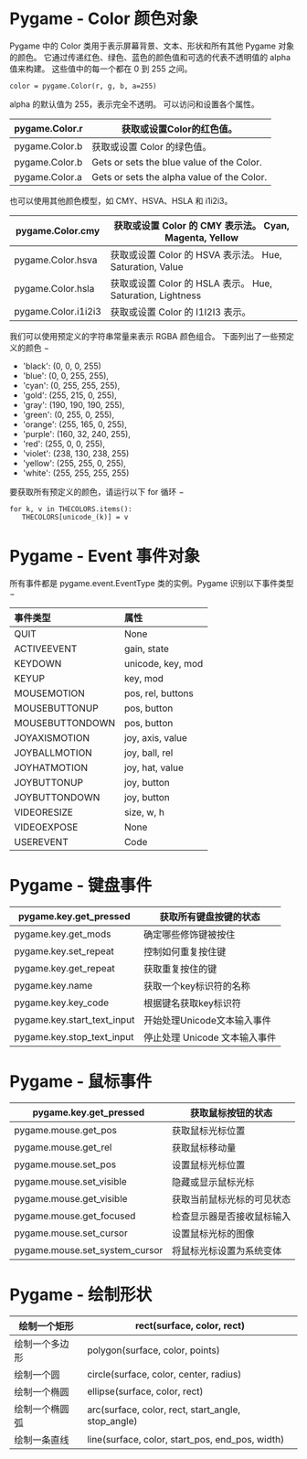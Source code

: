 # Pygame - Color 颜色对象

Pygame 中的 Color 类用于表示屏幕背景、文本、形状和所有其他 Pygame 对象的颜色。 它通过传递红色、绿色、蓝色的颜色值和可选的代表不透明值的 alpha 值来构建。 这些值中的每一个都在 0 到 255 之间。

```
color = pygame.Color(r, g, b, a=255)
```

alpha 的默认值为 255，表示完全不透明。 可以访问和设置各个属性。

| pygame.Color.r | 获取或设置Color的红色值。                  |
| -------------- | ------------------------------------------ |
| pygame.Color.b | 获取或设置 Color 的绿色值。                |
| pygame.Color.b | Gets or sets the blue value of the Color.  |
| pygame.Color.a | Gets or sets the alpha value of the Color. |

也可以使用其他颜色模型，如 CMY、HSVA、HSLA 和 i1i2i3。

| pygame.Color.cmy    | 获取或设置 Color 的 CMY 表示法。 Cyan, Magenta, Yellow     |
| ------------------- | ---------------------------------------------------------- |
| pygame.Color.hsva   | 获取或设置 Color 的 HSVA 表示法。 Hue, Saturation, Value   |
| pygame.Color.hsla   | 获取或设置 Color 的 HSLA 表示。 Hue, Saturation, Lightness |
| pygame.Color.i1i2i3 | 获取或设置 Color 的 I1I2I3 表示。                          |

我们可以使用预定义的字符串常量来表示 RGBA 颜色组合。 下面列出了一些预定义的颜色 −

- 'black': (0, 0, 0, 255)
- 'blue': (0, 0, 255, 255),
- 'cyan': (0, 255, 255, 255),
- 'gold': (255, 215, 0, 255),
- 'gray': (190, 190, 190, 255),
- 'green': (0, 255, 0, 255),
- 'orange': (255, 165, 0, 255),
- 'purple': (160, 32, 240, 255),
- 'red': (255, 0, 0, 255),
- 'violet': (238, 130, 238, 255)
- 'yellow': (255, 255, 0, 255),
- 'white': (255, 255, 255, 255)

要获取所有预定义的颜色，请运行以下 for 循环 −

```
for k, v in THECOLORS.items():
   THECOLORS[unicode_(k)] = v
```

# Pygame - Event 事件对象

所有事件都是 pygame.event.EventType 类的实例。Pygame 识别以下事件类型 −

| 事件类型        | 属性              |
| :-------------- | :---------------- |
| QUIT            | None              |
| ACTIVEEVENT     | gain, state       |
| KEYDOWN         | unicode, key, mod |
| KEYUP           | key, mod          |
| MOUSEMOTION     | pos, rel, buttons |
| MOUSEBUTTONUP   | pos, button       |
| MOUSEBUTTONDOWN | pos, button       |
| JOYAXISMOTION   | joy, axis, value  |
| JOYBALLMOTION   | joy, ball, rel    |
| JOYHATMOTION    | joy, hat, value   |
| JOYBUTTONUP     | joy, button       |
| JOYBUTTONDOWN   | joy, button       |
| VIDEORESIZE     | size, w, h        |
| VIDEOEXPOSE     | None              |
| USEREVENT       | Code              |

# Pygame - 键盘事件

| pygame.key.get_pressed      | 获取所有键盘按键的状态        |
| --------------------------- | ----------------------------- |
| pygame.key.get_mods         | 确定哪些修饰键被按住          |
| pygame.key.set_repeat       | 控制如何重复按住键            |
| pygame.key.get_repeat       | 获取重复按住的键              |
| pygame.key.name             | 获取一个key标识符的名称       |
| pygame.key.key_code         | 根据键名获取key标识符         |
| pygame.key.start_text_input | 开始处理Unicode文本输入事件   |
| pygame.key.stop_text_input  | 停止处理 Unicode 文本输入事件 |

# Pygame - 鼠标事件

| pygame.key.get_pressed         | 获取鼠标按钮的状态         |
| ------------------------------ | -------------------------- |
| pygame.mouse.get_pos           | 获取鼠标光标位置           |
| pygame.mouse.get_rel           | 获取鼠标移动量             |
| pygame.mouse.set_pos           | 设置鼠标光标位置           |
| pygame.mouse.set_visible       | 隐藏或显示鼠标光标         |
| pygame.mouse.get_visible       | 获取当前鼠标光标的可见状态 |
| pygame.mouse.get_focused       | 检查显示器是否接收鼠标输入 |
| pygame.mouse.set_cursor        | 设置鼠标光标的图像         |
| pygame.mouse.set_system_cursor | 将鼠标光标设置为系统变体   |

# Pygame - 绘制形状

| 绘制一个矩形   | rect(surface, color, rect)                         |
| -------------- | -------------------------------------------------- |
| 绘制一个多边形 | polygon(surface, color, points)                    |
| 绘制一个圆     | circle(surface, color, center, radius)             |
| 绘制一个椭圆   | ellipse(surface, color, rect)                      |
| 绘制一个椭圆弧 | arc(surface, color, rect, start_angle, stop_angle) |
| 绘制一条直线   | line(surface, color, start_pos, end_pos, width)    |
